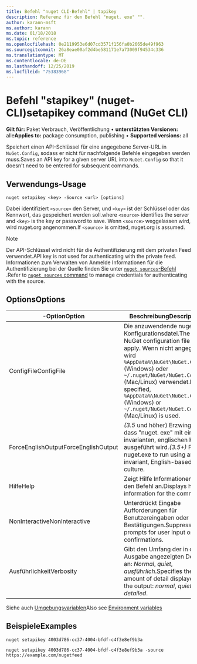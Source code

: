 ```yaml
---
title: Befehl "nuget CLI-Befehl" | tapikey
description: Referenz für den Befehl "nuget. exe" "".
author: karann-msft
ms.author: karann
ms.date: 01/18/2018
ms.topic: reference
ms.openlocfilehash: 0e2119953e6d07cd3571f156fa0b2665de49f963
ms.sourcegitcommit: 26a8eae00af2d4be581171e7a73009f94534c336
ms.translationtype: MT
ms.contentlocale: de-DE
ms.lasthandoff: 12/25/2019
ms.locfileid: "75383968"
---
```

# <a name="setapikey-command-nuget-cli"></a><span data-ttu-id="ec70e-103">Befehl "stapikey" (nuget-CLI)</span><span class="sxs-lookup"><span data-stu-id="ec70e-103">setapikey command (NuGet CLI)</span></span>

<span data-ttu-id="ec70e-104">**Gilt für:** Paket Verbrauch, Veröffentlichung &bullet; **unterstützten Versionen:** alle</span><span class="sxs-lookup"><span data-stu-id="ec70e-104">**Applies to:** package consumption, publishing &bullet; **Supported versions:** all</span></span>

<span data-ttu-id="ec70e-105">Speichert einen API-Schlüssel für eine angegebene Server-URL in `NuGet.Config`, sodass er nicht für nachfolgende Befehle eingegeben werden muss.</span><span class="sxs-lookup"><span data-stu-id="ec70e-105">Saves an API key for a given server URL into `NuGet.Config` so that it doesn't need to be entered for subsequent commands.</span></span>

## <a name="usage"></a><span data-ttu-id="ec70e-106">Verwendungs-</span><span class="sxs-lookup"><span data-stu-id="ec70e-106">Usage</span></span>

```cli
nuget setapikey <key> -Source <url> [options]
```

<span data-ttu-id="ec70e-107">Dabei identifiziert `<source>` den Server, und `<key>` ist der Schlüssel oder das Kennwort, das gespeichert werden soll.</span><span class="sxs-lookup"><span data-stu-id="ec70e-107">where `<source>` identifies the server and `<key>` is the key or password to save.</span></span> <span data-ttu-id="ec70e-108">Wenn `<source>` weggelassen wird, wird nuget.org angenommen.</span><span class="sxs-lookup"><span data-stu-id="ec70e-108">If `<source>` is omitted, nuget.org is assumed.</span></span>

> [!NOTE]
> <span data-ttu-id="ec70e-109">Der API-Schlüssel wird nicht für die Authentifizierung mit dem privaten Feed verwendet.</span><span class="sxs-lookup"><span data-stu-id="ec70e-109">API key is not used for authenticating with the private feed.</span></span> <span data-ttu-id="ec70e-110">Informationen zum Verwalten von Anmelde Informationen für die Authentifizierung bei der Quelle finden Sie unter [`nuget sources`-Befehl](../cli-reference/cli-ref-sources.md) .</span><span class="sxs-lookup"><span data-stu-id="ec70e-110">Refer to [`nuget sources` command](../cli-reference/cli-ref-sources.md) to manage credentials for authenticating with the source.</span></span>

## <a name="options"></a><span data-ttu-id="ec70e-111">Options</span><span class="sxs-lookup"><span data-stu-id="ec70e-111">Options</span></span>

| <span data-ttu-id="ec70e-112">-Option</span><span class="sxs-lookup"><span data-stu-id="ec70e-112">Option</span></span> | <span data-ttu-id="ec70e-113">Beschreibung</span><span class="sxs-lookup"><span data-stu-id="ec70e-113">Description</span></span> |
| --- | --- |
| <span data-ttu-id="ec70e-114">ConfigFile</span><span class="sxs-lookup"><span data-stu-id="ec70e-114">ConfigFile</span></span> | <span data-ttu-id="ec70e-115">Die anzuwendende nuget-Konfigurationsdatei.</span><span class="sxs-lookup"><span data-stu-id="ec70e-115">The NuGet configuration file to apply.</span></span> <span data-ttu-id="ec70e-116">Wenn nicht angegeben, wird `%AppData%\NuGet\NuGet.Config` (Windows) oder `~/.nuget/NuGet/NuGet.Config` (Mac/Linux) verwendet.</span><span class="sxs-lookup"><span data-stu-id="ec70e-116">If not specified, `%AppData%\NuGet\NuGet.Config` (Windows) or `~/.nuget/NuGet/NuGet.Config` (Mac/Linux) is used.</span></span>|
| <span data-ttu-id="ec70e-117">ForceEnglishOutput</span><span class="sxs-lookup"><span data-stu-id="ec70e-117">ForceEnglishOutput</span></span> | <span data-ttu-id="ec70e-118">*(3.5* und höher) Erzwingt, dass "nuget. exe" mit einer invarianten, englischen Kultur ausgeführt wird.</span><span class="sxs-lookup"><span data-stu-id="ec70e-118">*(3.5+)* Forces nuget.exe to run using an invariant, English-based culture.</span></span> |
| <span data-ttu-id="ec70e-119">Hilfe</span><span class="sxs-lookup"><span data-stu-id="ec70e-119">Help</span></span> | <span data-ttu-id="ec70e-120">Zeigt Hilfe Informationen für den Befehl an.</span><span class="sxs-lookup"><span data-stu-id="ec70e-120">Displays help information for the command.</span></span> |
| <span data-ttu-id="ec70e-121">NonInteractive</span><span class="sxs-lookup"><span data-stu-id="ec70e-121">NonInteractive</span></span> | <span data-ttu-id="ec70e-122">Unterdrückt Eingabe Aufforderungen für Benutzereingaben oder Bestätigungen.</span><span class="sxs-lookup"><span data-stu-id="ec70e-122">Suppresses prompts for user input or confirmations.</span></span> |
| <span data-ttu-id="ec70e-123">Ausführlichkeit</span><span class="sxs-lookup"><span data-stu-id="ec70e-123">Verbosity</span></span> | <span data-ttu-id="ec70e-124">Gibt den Umfang der in der Ausgabe angezeigten Details an: *Normal*, *quiet*, *ausführlich*.</span><span class="sxs-lookup"><span data-stu-id="ec70e-124">Specifies the amount of detail displayed in the output: *normal*, *quiet*, *detailed*.</span></span> |

<span data-ttu-id="ec70e-125">Siehe auch [Umgebungsvariablen](cli-ref-environment-variables.md)</span><span class="sxs-lookup"><span data-stu-id="ec70e-125">Also see [Environment variables](cli-ref-environment-variables.md)</span></span>

## <a name="examples"></a><span data-ttu-id="ec70e-126">Beispiele</span><span class="sxs-lookup"><span data-stu-id="ec70e-126">Examples</span></span>

```cli
nuget setapikey 4003d786-cc37-4004-bfdf-c4f3e8ef9b3a

nuget setapikey 4003d786-cc37-4004-bfdf-c4f3e8ef9b3a -source https://example.com/nugetfeed
```
